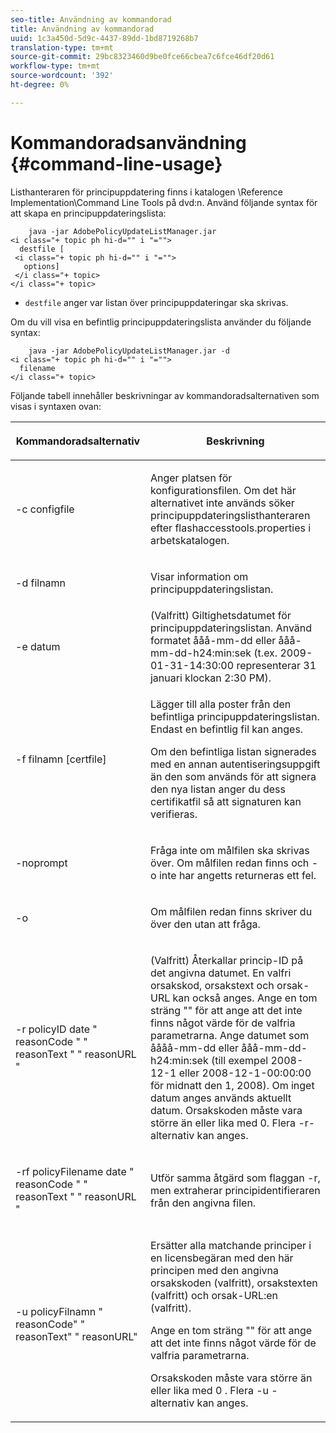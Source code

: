 ```yaml
---
seo-title: Användning av kommandorad
title: Användning av kommandorad
uuid: 1c3a450d-5d9c-4437-89dd-1bd8719268b7
translation-type: tm+mt
source-git-commit: 29bc8323460d9be0fce66cbea7c6fce46df20d61
workflow-type: tm+mt
source-wordcount: '392'
ht-degree: 0%

---
```



# Kommandoradsanvändning {#command-line-usage}

Listhanteraren för principuppdatering finns i katalogen \Reference Implementation\Command Line Tools på dvd:n. Använd följande syntax för att skapa en principuppdateringslista:

```
    java -jar AdobePolicyUpdateListManager.jar  
<i class="+ topic ph hi-d="" i "="">
  destfile [ 
 <i class="+ topic ph hi-d="" i "="">
   options]  
 </i class="+ topic> 
</i class="+ topic>
```

* `destfile` anger var listan över principuppdateringar ska skrivas.

Om du vill visa en befintlig principuppdateringslista använder du följande syntax:

```
    java -jar AdobePolicyUpdateListManager.jar -d  
<i class="+ topic ph hi-d="" i "="">
  filename 
</i class="+ topic>
```

Följande tabell innehåller beskrivningar av kommandoradsalternativen som visas i syntaxen ovan:

<table frame="all" colsep="1" rowsep="1" class="+ topic/table adobe-d/table " id="table_ghb_jqy_n4"> 
 <thead class="- topic/thead "> 
  <tr rowsep="1" class="- topic/row "> 
   <th colname="1" class="- topic/entry entry"> <p class="- topic/p ">Kommandoradsalternativ </p> </th> 
   <th colname="2" class="- topic/entry entry"> <p class="- topic/p ">Beskrivning </p> </th> 
  </tr> 
 </thead>
 <tbody class="- topic/tbody "> 
  <tr rowsep="1" class="- topic/row "> 
   <td colname="1" class="- topic/entry "> <span class="+ topic/ph pr-d/codeph codeph"> -c configfile  </span> </td> 
   <td colname="2" class="- topic/entry "> <p class="- topic/p ">Anger platsen för konfigurationsfilen. Om det här alternativet inte används söker principuppdateringslisthanteraren efter <span class="filepath"> flashaccesstools.properties </span> i arbetskatalogen. </p> </td> 
  </tr> 
  <tr rowsep="1" class="- topic/row "> 
   <td colname="1" class="- topic/entry "> <p class="- topic/p "> <span class="+ topic/ph pr-d/codeph codeph"> -d filnamn  </span> </p> </td> 
   <td colname="2" class="- topic/entry "> <p class="- topic/p ">Visar information om principuppdateringslistan. </p> </td> 
  </tr> 
  <tr rowsep="1" class="- topic/row "> 
   <td colname="1" class="- topic/entry "> <span class="+ topic/ph pr-d/codeph codeph"> -e datum  </span> </td> 
   <td colname="2" class="- topic/entry "> (Valfritt) Giltighetsdatumet för principuppdateringslistan. Använd formatet <span class="+ topic/ph pr-d/codeph codeph"> ååå-mm-dd </span> eller <span class="+ topic/ph pr-d/codeph codeph"> ååå-mm-dd-h24:min:sek </span> (t.ex. 2009-01-31-14:30:00 representerar 31 januari klockan 2:30 PM). </td> 
  </tr> 
  <tr rowsep="1" class="- topic/row "> 
   <td colname="1" class="- topic/entry "> <span class="+ topic/ph pr-d/codeph codeph"> -f filnamn [certfile]  </span> </td> 
   <td colname="2" class="- topic/entry "> <p class="- topic/p ">Lägger till alla poster från den befintliga principuppdateringslistan. Endast en befintlig fil kan anges. </p> <p class="- topic/p ">Om den befintliga listan signerades med en annan autentiseringsuppgift än den som används för att signera den nya listan anger du dess certifikatfil så att signaturen kan verifieras. </p> </td> 
  </tr> 
  <tr rowsep="1" class="- topic/row "> 
   <td colname="1" class="- topic/entry "> <span class="+ topic/ph pr-d/codeph codeph"> -noprompt  </span> </td> 
   <td colname="2" class="- topic/entry "> <p class="- topic/p ">Fråga inte om målfilen ska skrivas över. Om målfilen redan finns och <span class="codeph"> -o </span> inte har angetts returneras ett fel. </p> </td> 
  </tr> 
  <tr rowsep="1" class="- topic/row "> 
   <td colname="1" class="- topic/entry "> <span class="codeph"> -o  </span> </td> 
   <td colname="2" class="- topic/entry "> <p class="- topic/p ">Om målfilen redan finns skriver du över den utan att fråga. </p> </td> 
  </tr> 
  <tr rowsep="1" class="- topic/row "> 
   <td colname="1" class="- topic/entry "> <span class="+ topic/ph pr-d/codeph codeph"> -r policyID  </span> <span class="+ topic/ph pr-d/codeph codeph"> date  </span> "  <span class="+ topic/ph pr-d/codeph codeph"> reasonCode  </span>" "  <span class="+ topic/ph pr-d/codeph codeph"> reasonText  </span>" "  <span class="+ topic/ph pr-d/codeph codeph"> reasonURL  </span>" </td> 
   <td colname="2" class="- topic/entry "> <p class="- topic/p ">(Valfritt) Återkallar princip-ID på det angivna datumet. En valfri orsakskod, orsakstext och orsak-URL kan också anges. Ange en tom sträng "" för att ange att det inte finns något värde för de valfria parametrarna. Ange datumet som <span class="+ topic/ph pr-d/codeph codeph"> åååå-mm-dd </span> eller <span class="+ topic/ph pr-d/codeph codeph"> ååå-mm-dd-h24:min:sek </span> (till exempel 2008-12-1 eller 2008-12-1-00:00:00 för midnatt den 1, 2008). Om inget datum anges används aktuellt datum. Orsakskoden måste vara större än eller lika med 0. Flera -r-alternativ kan anges. </p> </td> 
  </tr> 
  <tr rowsep="1" class="- topic/row "> 
   <td colname="1" class="- topic/entry "> <p class="- topic/p ">-rf <span class="+ topic/ph pr-d/codeph codeph"> policyFilename </span> <span class="+ topic/ph pr-d/codeph codeph"> date </span> " <span class="+ topic/ph pr-d/codeph codeph"> reasonCode </span>" " <span class="+ topic/ph pr-d/codeph codeph"> reasonText </span>" " <span class="+ topic/ph pr-d/codeph codeph"> reasonURL </span>" </p> </td> 
   <td colname="2" class="- topic/entry "> <p class="- topic/p ">Utför samma åtgärd som flaggan -r, men extraherar principidentifieraren från den angivna filen. </p> </td> 
  </tr> 
  <tr rowsep="0" class="- topic/row "> 
   <td colname="1" class="- topic/entry "> <span class="codeph"> -u policyFilnamn " reasonCode" " reasonText" " reasonURL"  </span> </td> 
   <td colname="2" class="- topic/entry "> <p>Ersätter alla matchande principer i en licensbegäran med den här principen med den angivna orsakskoden (valfritt), orsakstexten (valfritt) och orsak-URL:en (valfritt). </p> <p>Ange en tom sträng "" för att ange att det inte finns något värde för de valfria parametrarna. </p> <p>Orsakskoden måste vara större än eller lika med <span class="codeph"> 0 </span>. Flera <span class="codeph"> -u </span>-alternativ kan anges. </p> </td> 
  </tr> 
 </tbody> 
</table>

